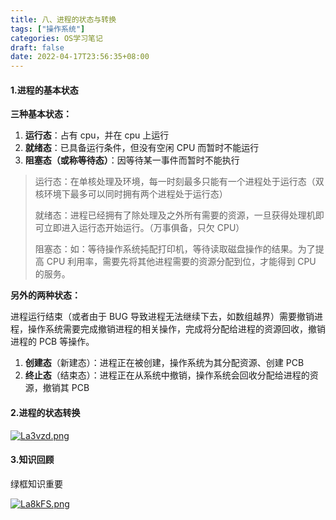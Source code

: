 ```yaml
---
title: 八、进程的状态与转换
tags: ["操作系统"]
categories: OS学习笔记
draft: false
date: 2022-04-17T23:56:35+08:00
---
```


#### 1.进程的基本状态

**三种基本状态：**

1. **运行态**：占有 cpu，并在 cpu 上运行
2. **就绪态**：已具备运行条件，但没有空闲 CPU 而暂时不能运行
3. **阻塞态（或称等待态）**：因等待某一事件而暂时不能执行

<!--more-->

> 运行态：在单核处理及环境，每一时刻最多只能有一个进程处于运行态（双核环境下最多可以同时拥有两个进程处于运行态）
>
> 就绪态：进程已经拥有了除处理及之外所有需要的资源，一旦获得处理机即可立即进入运行态开始运行。（万事俱备，只欠 CPU）
>
> 阻塞态：如：等待操作系统扽配打印机，等待读取磁盘操作的结果。为了提高 CPU 利用率，需要先将其他进程需要的资源分配到位，才能得到 CPU 的服务。

**另外的两种状态：**

进程运行结束（或者由于 BUG 导致进程无法继续下去，如数组越界）需要撤销进程，操作系统需要完成撤销进程的相关操作，完成将分配给进程的资源回收，撤销进程的 PCB 等操作。

1. **创建态**（新建态）：进程正在被创建，操作系统为其分配资源、创建 PCB
2. **终止态**（结束态）：进程正在从系统中撤销，操作系统会回收分配给进程的资源，撤销其 PCB

#### 2.进程的状态转换

[![La3vzd.png](https://s1.ax1x.com/2022/04/18/La3vzd.png)](https://imgtu.com/i/La3vzd)

#### 3.知识回顾

绿框知识重要

[![La8kFS.png](https://s1.ax1x.com/2022/04/18/La8kFS.png)](https://imgtu.com/i/La8kFS)
